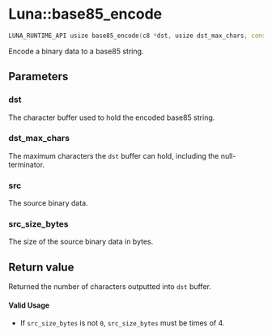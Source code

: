 # Luna::base85_encode

```c++
LUNA_RUNTIME_API usize base85_encode(c8 *dst, usize dst_max_chars, const void *src, usize src_size_bytes)
```

Encode a binary data to a base85 string. 



## Parameters
### dst
The character buffer used to hold the encoded base85 string. 

### dst_max_chars
The maximum characters the `dst` buffer can hold, including the null-terminator. 

### src
The source binary data. 

### src_size_bytes
The size of the source binary data in bytes. 

## Return value
Returned the number of characters outputted into `dst` buffer. 

#### Valid Usage
* If `src_size_bytes` is not `0`, `src_size_bytes` must be times of 4. 


